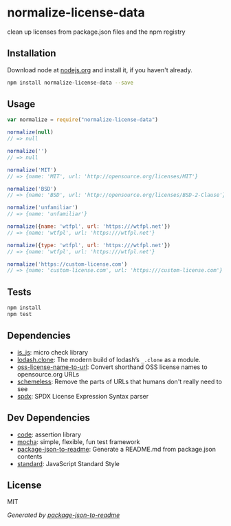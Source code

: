 # normalize-license-data 

clean up licenses from package.json files and the npm registry

## Installation

Download node at [nodejs.org](http://nodejs.org) and install it, if you haven't already.

```sh
npm install normalize-license-data --save
```

## Usage

```js
var normalize = require("normalize-license-data")

normalize(null)
// => null

normalize('')
// => null

normalize('MIT')
// => {name: 'MIT', url: 'http://opensource.org/licenses/MIT'}

normalize('BSD')
// => {name: 'BSD', url: 'http://opensource.org/licenses/BSD-2-Clause'}

normalize('unfamiliar')
// => {name: 'unfamiliar'}

normalize({name: 'wtfpl', url: 'https:///wtfpl.net'})
// => {name: 'wtfpl', url: 'https:///wtfpl.net'}

normalize({type: 'wtfpl', url: 'https:///wtfpl.net'})
// => {name: 'wtfpl', url: 'https:///wtfpl.net'}

normalize('https://custom-license.com')
// => {name: 'custom-license.com', url: 'https:///custom-license.com'}

```

## Tests

```sh
npm install
npm test
```

## Dependencies

- [is_js](https://github.com/arasatasaygin/is.js): micro check library
- [lodash.clone](https://github.com/git+https:/): The modern build of lodash’s `_.clone` as a module.
- [oss-license-name-to-url](https://github.com/npm/oss-license-name-to-url): Convert shorthand OSS license names to opensource.org URLs
- [schemeless](https://github.com/zeke/schemeless): Remove the parts of URLs that humans don&#39;t really need to see
- [spdx](https://github.com/git+https:/): SPDX License Expression Syntax parser

## Dev Dependencies

- [code](https://github.com/hapijs/code): assertion library
- [mocha](https://github.com/mochajs/mocha): simple, flexible, fun test framework
- [package-json-to-readme](https://github.com/zeke/package-json-to-readme): Generate a README.md from package.json contents
- [standard](https://github.com/feross/standard): JavaScript Standard Style


## License

MIT

_Generated by [package-json-to-readme](https://github.com/zeke/package-json-to-readme)_

